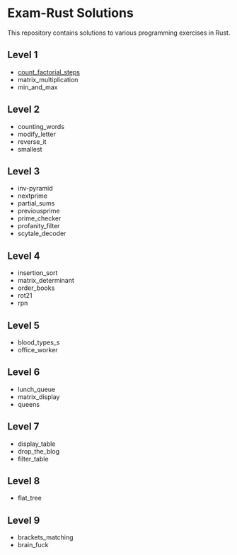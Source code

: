 # Exam-Rust Solutions

This repository contains solutions to various programming exercises in Rust.

## Level 1

- [count_factorial_steps](../Exam-4/Level-1/count_factorial_steps)
- matrix_multiplication
- min_and_max

## Level 2

- counting_words
- modify_letter
- reverse_it
- smallest

## Level 3

- inv-pyramid
- nextprime
- partial_sums
- previousprime
- prime_checker
- profanity_filter
- scytale_decoder

## Level 4

- insertion_sort
- matrix_determinant
- order_books
- rot21
- rpn

## Level 5

- blood_types_s
- office_worker

## Level 6

- lunch_queue
- matrix_display
- queens

## Level 7

- display_table
- drop_the_blog
- filter_table

## Level 8

- flat_tree

## Level 9

- brackets_matching
- brain_fuck
